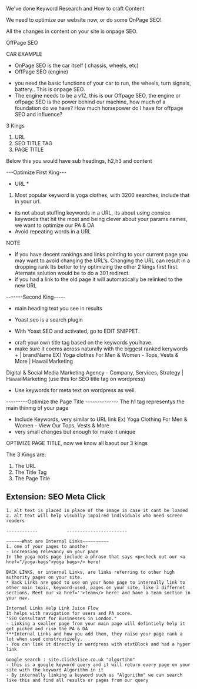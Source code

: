 We've done Keyword Research and How to craft Content

We need to optimize our website now, or do some OnPage SEO!

All the changes in content on your site is onpage SEO.

OffPage SEO

CAR EXAMPLE
* OnPage SEO is the car itself ( chassis, wheels, etc)
* OffPage SEO (engine)

- you need the basic functions of your car to run, the wheels, turn signals, battery.. This is onpage SEO.
- The engine needs to be a v12, this is our Offpage SEO, the engine or offpage SEO is the power behind our machine, how much of a foundation do we have? How much horsepower do I have for offpage SEO and influence?

3 Kings
1. URL
2. SEO TITLE TAG
3. PAGE TITLE 

Below this you would have sub headings, h2,h3 and content

---Optimize First King---
* URL *
1. Most popular keyword is yoga clothes, with 3200 searches, include that in your url.
- its not about stuffing keywords in a URL, its about using consice keywords that hit the most and being clever about your params names, we want to optimize our PA & DA
- Avoid repeating words in a URL

NOTE
- if you have decent rankings and links pointing to your current page you may want to avoid changing the URL's. Changing the URL can result in a dropping rank 
Its better to try optimizing the other 2 kings first first.
Aternate solution would be to do a 301 redirect.
- if you had a link to the old page it will automatically be relinked to the new URL

-------Second King-----
- main heading text you see in results
* Yoast.seo is a search plugin 

* With Yoast SEO and activated, go to EDIT SNIPPET.
- craft your own title tag based on the keywords you have.
- make sure it coems across naturally with the biggest ranked kerywords + | brandName
EX) Yoga clothes For Men & Women - Tops, Vests & More | HawaiiMarketing 

Digital & Social Media Marketing Agency - Company, Services, Strategy | HawaiiMarketing (use this for SEO title tag on wordpress) 
- Use keywords for meta text on wordpress as well.

---------Optimize the Page Title --------------
The h1 tag representys the main thinmg of your page 
- Include Keywords, very similar to URL link
Ex) Yoga Clothing For Men & Women - View Our Tops, Vests & More
- very small changes but enough toi make it unique

OPTIMIZE PAGE TITLE, now we know all baout our 3 kings

The 3 Kings are:
1. The URL
2. The Title Tag
3. The Page Title

Extension: SEO Meta Click
--------------------

~~~~~~~~~~~~~~~~~Image Alt text~~~~~~~~~~~~~~~~~
1. alt text is placed in place of the image in case it cant be loaded
2. alt text will help visually impaired individuals who need screen readers 

------------           -----------------------

~~~~~~What are Internal Links~~~~~~~~~~
1. one of your pages to another 
- increasing relevancy on your page
In the yoga mats page include a phrase that says <p>check out our <a href="/yoga-bags">yoga bags</> here!

BACK LINKS, or internal Links, are links referring to other high authority pages on your site.
* Back Links are good to use on your home page to internally link to other main topic, keyword-used, pages on your site, like 3 differnet sections. Meet our <a href=''>team</> here! and have a team section in your nav.

Internal Links Help Link Juice Flow
It helps with navigation for users and PA score.
"SEO Consultant for Businesses in London."
- Linking a smaller page from your main page will defintiely help it get picked and rise the PA & DA
***Internal Links and how you add them, they raise your page rank a lot when used constrcutively.
- You can link it directly in wordpress with etxtBlock and had a hyper link

Google search : site.clickslice.co.uk "algortihm"
- this is a google keyword query and it will return every page on your site with the keyword Algorithm in it
- By internally linking a keyword such as "Algorithm" we can search like this and find all results or pages from our query














